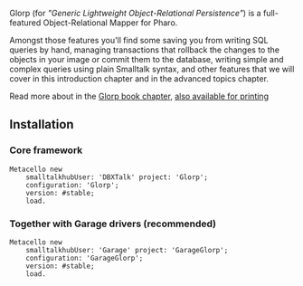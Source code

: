 Glorp (for _"Generic Lightweight Object-Relational Persistence"_) is a full-featured Object-Relational Mapper for Pharo.

Amongst those features you'll find some saving you from writing SQL queries by hand, managing    transactions that rollback the changes to the objects in your image or commit them to the database, writing simple and complex queries using plain Smalltalk syntax, and other features that we will cover in this introduction chapter and in the advanced topics chapter.

Read more about in the [Glorp book chapter](https://ci.inria.fr/pharo-contribution/job/PharoBookWorkInProgress/lastSuccessfulBuild/artifact/book-result/Glorp/Glorp.html), [also available for printing](https://ci.inria.fr/pharo-contribution/job/PharoBookWorkInProgress/lastSuccessfulBuild/artifact/book-result/Glorp/Glorp.pdf)

## Installation

### Core framework
    Metacello new
    	smalltalkhubUser: 'DBXTalk' project: 'Glorp';
    	configuration: 'Glorp';
    	version: #stable;
    	load. 

### Together with Garage drivers (recommended)
    Metacello new
    	smalltalkhubUser: 'Garage' project: 'GarageGlorp';
    	configuration: 'GarageGlorp';
    	version: #stable;
    	load. 

